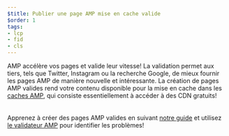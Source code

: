 ```yaml
---
$title: Publier une page AMP mise en cache valide
$order: 1
tags:
- lcp
- fid
- cls
---
```


AMP accélère vos pages et valide leur vitesse! La validation permet aux tiers, tels que Twitter, Instagram ou la recherche Google, de mieux fournir les pages AMP de manière nouvelle et intéressante. La création de pages AMP valides rend votre contenu disponible pour la mise en cache dans les [caches AMP](https://amp.dev/documentation/guides-and-tutorials/learn/amp-caches-and-cors/how_amp_pages_are_cached/#what-amp-caches-are-available?), qui consiste essentiellement à accéder à des CDN gratuits!<br><br><br> Apprenez à créer des pages AMP valides en suivant [notre guide](https://amp.dev/documentation/guides-and-tutorials/learn/validation-workflow/validate_amp/) et utilisez [le validateur AMP](http://validator.amp.dev/#url=%24%7BURL%7D) pour identifier les problèmes!
